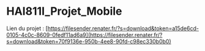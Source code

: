 # HAI811I_Projet_Mobile

Lien du projet : [https://filesender.renater.fr/?s=download&token=a15de6cd-0105-4c0c-8609-0fedf11ad6a9](https://filesender.renater.fr/?s=download&token=70f9136e-950b-4ee8-90fd-c98ec330b0b0)
